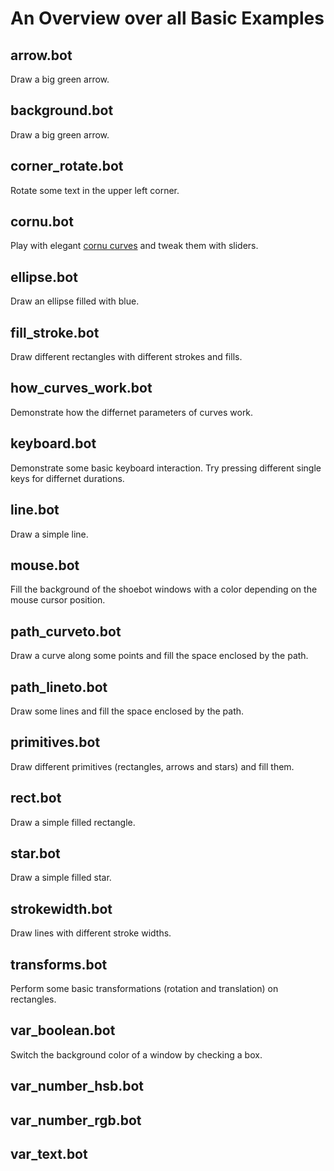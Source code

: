 An Overview over all Basic Examples
===================================

arrow.bot
---------
Draw a big green arrow.

background.bot
--------------
Draw a big green arrow.

corner_rotate.bot
-----------------
Rotate some text in the upper left corner.

cornu.bot
---------
Play with elegant [cornu curves](http://en.wikipedia.org/wiki/Fresnel_integral) and tweak them with sliders.

ellipse.bot
-----------
Draw an ellipse filled with blue.

fill_stroke.bot
---------------
Draw different rectangles with different strokes and fills.

how_curves_work.bot
-------------------
Demonstrate how the differnet parameters of curves work.

keyboard.bot
------------
Demonstrate some basic keyboard interaction. Try pressing different single keys for differnet durations.

line.bot
--------
Draw a simple line.

mouse.bot
---------
Fill the background of the shoebot windows with a color depending on the mouse cursor position.

path_curveto.bot
----------------
Draw a curve along some points and fill the space enclosed by the path.

path_lineto.bot
---------------
Draw some lines and fill the space enclosed by the path.

primitives.bot
--------------
Draw different primitives (rectangles, arrows and stars) and fill them.

rect.bot
--------
Draw a simple filled rectangle.

star.bot
--------
Draw a simple filled star.

strokewidth.bot
---------------
Draw lines with different stroke widths.

transforms.bot
--------------
Perform some basic transformations (rotation and translation) on rectangles.

var_boolean.bot
---------------
Switch the background color of a window by checking a box.

var_number_hsb.bot
------------------

var_number_rgb.bot
------------------

var_text.bot
------------